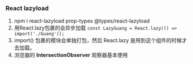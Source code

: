 ### React lazyload
1. npm i react-lazyload prop-types @types/react-lazyload
2. 用React.lazy包裹的会异步加载 `const LazyGuang = React.lazy(() => import('./Guang'));`
3. import() 包裹的模块会单独打包，然后 React.lazy 是用到这个组件的时候才去加载。
4. 浏览器的 **IntersectionObserver** 观察器基本使用